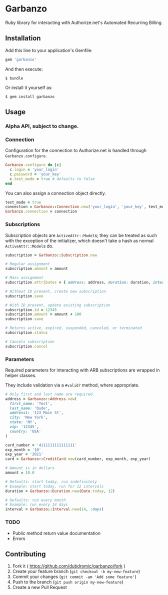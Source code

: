 # Garbanzo

Ruby library for interacting with Authorize.net's Automated Recurring Billing.

## Installation

Add this line to your application's Gemfile:

```ruby
gem 'garbanzo'
```

And then execute:

    $ bundle

Or install it yourself as:

    $ gem install garbanzo

## Usage

### Alpha API, subject to change.


### Connection

Configuration for the connection to Authorize.net is handled through `Garbanzo.configure`.

```Ruby
Garbanzo.configure do |c|
  c.login = 'your_login'
  c.password = 'your_key'
  c.test_mode = true # defaults to false
end
```

You can also assign a connection object directly.

```Ruby
test_mode = true
connection = Garbanzo::Connection.new('your_login', 'your_key', test_mode)
Garbanzo.connection = connection
```

### Subscriptions

Subscription objects are `ActiveAttr::Model`s; they can be treated as such with
the exception of the initializer, which doesn't take a hash as normal
`ActiveAttr::Model`s do.

```Ruby
subscription = Garbanzo::Subscription.new

# Regular assignment
subscription.amount = amount

# Mass assignment
subscription.attributes = { address: address, duration: duration, interval: interval }

# Without ID present, create new subscription
subscription.save

# With ID present, update existing subscription
subscription.id = 12345
subscription.amount = amount + 100
subscription.save

# Returns active, expired, suspended, canceled, or terminated
subscription.status

# Cancels subscription
subscription.cancel
```

### Parameters

Required parameters for interacting with ARB subscriptions are wrapped in helper classes.

They include validation via a `#valid?` method, where appropriate.

```Ruby
# Only first and last name are required.
address = Garbanzo::Address.new(
  first_name: 'Test',
  last_name: 'Dude',
  address1: '123 Main St',
  city: 'New York',
  state: 'NY',
  zip: '12345',
  country: 'USA'
)

card_number = '4111111111111111'
exp_month = '10'
exp_year = '2021'
card = Garbanzo::CreditCard.new(card_number, exp_month, exp_year)

# Amount is in dollars
amount = 10.0

# Defaults: start today, run indefinitely
# Example: start today, run for 12 intervals
duration = Garbanzo::Duration.new(Date.today, 12)

# Defaults: run every month
# Example: run every 14 days
interval = Garbanzo::Interval.new(14, :days)
```

### TODO

- Public method return value documentation
- Errors

## Contributing

1. Fork it ( https://github.com/dubdromic/garbanzo/fork )
2. Create your feature branch (`git checkout -b my-new-feature`)
3. Commit your changes (`git commit -am 'Add some feature'`)
4. Push to the branch (`git push origin my-new-feature`)
5. Create a new Pull Request
